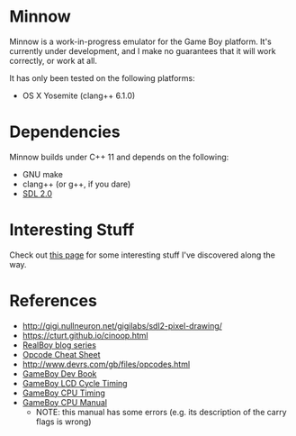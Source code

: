 # Minnow

Minnow is a work-in-progress emulator for the Game Boy platform. It's currently
under development, and I make no guarantees that it will work correctly, or
work at all.

It has only been tested on the following platforms:

* OS X Yosemite (clang++ 6.1.0)

# Dependencies

Minnow builds under C++ 11 and depends on the following:

* GNU make
* clang++ (or g++, if you dare)
* [SDL 2.0](https://www.libsdl.org)

# Interesting Stuff

Check out [this page](notes/interesting_stuff.md) for some interesting stuff
I've discovered along the way.

# References

* http://gigi.nullneuron.net/gigilabs/sdl2-pixel-drawing/
* https://cturt.github.io/cinoop.html
* [RealBoy blog series](https://realboyemulator.wordpress.com/2013/01/03/a-look-at-the-game-boy-bootstrap-let-the-fun-begin/)
* [Opcode Cheat Sheet](http://pastraiser.com/cpu/gameboy/gameboy_opcodes.html)
* http://www.devrs.com/gb/files/opcodes.html
* [GameBoy Dev Book](http://bgb.bircd.org/pandocs.htm)
* [GameBoy LCD Cycle Timing](http://gameboy.mongenel.com/dmg/gbc_lcdc_timing.txt)
* [GameBoy CPU Timing](http://hitmen.c02.at/files/releases/gbc/gbc_cpu_timing.txt)
* [GameBoy CPU Manual](http://marc.rawer.de/Gameboy/Docs/GBCPUman.pdf)
  + NOTE: this manual has some errors (e.g. its description of the carry flags is wrong)
